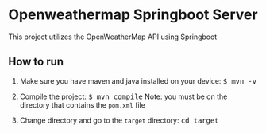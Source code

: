 # Openweathermap Springboot Server

This project utilizes the OpenWeatherMap API using Springboot

## How to run

1) Make sure you have maven and java installed on your device:
   <kbd>$ mvn -v</kbd> 
2) Compile the project: <kbd>$ mvn compile</kbd>  Note: you must be on the directory that contains the `pom.xml` file

3) Change directory and go to the `target` directory: <kbd>cd target</kbd>
